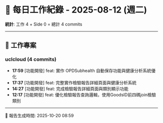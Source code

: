# 📅 每日工作紀錄 - 2025-08-12 (週二)

**統計**: 工作 4 + Side 0 = 總計 4 commits

---

## 💼 工作專案

### uclcloud (4 commits)

- **17:59** [功能開發] feat: 實作 OPDSubhealth 自動保存功能與健康分析系統優化
- **17:37** [功能開發] feat: 完整實作檢驗報告詳細頁面與健康分析系統
- **14:27** [功能開發] feat: 完成檢驗報告詳細頁面與類別顯示功能
- **12:17** [功能開發] feat: 優化檢驗報告查詢邏輯，使用GoodsID前四碼join檢驗類別

---

📅 報告生成時間: 2025-10-20 08:59
